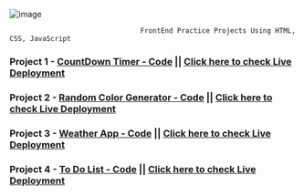 ![image](https://github.com/SarthakChaudhary46/FrontEnd-Projects/assets/86872379/5a8734ff-1a73-49bd-a09b-4e89c638b682)

                                          
                                    FrontEnd Practice Projects Using HTML, CSS, JavaScript


### Project  1 - [CountDown Timer - Code](https://github.com/SarthakChaudhary46/FrontEnd-Projects/tree/main/Project-1)   || [ Click here to check Live Deployment](https://sarthakchaudhary46.github.io/FrontEnd-Projects/Project-1/)


### Project  2 - [Random Color Generator - Code](https://github.com/SarthakChaudhary46/FrontEnd-Projects/tree/main/Project-2)   || [ Click here to check Live Deployment](https://sarthakchaudhary46.github.io/FrontEnd-Projects/Project-2/)


### Project  3 - [Weather App - Code](https://github.com/SarthakChaudhary46/FrontEnd-Projects/tree/main/Project-3)   || [ Click here to check Live Deployment](https://sarthakchaudhary46.github.io/FrontEnd-Projects/Project-3/)


### Project  4 - [To Do List - Code](https://github.com/SarthakChaudhary46/FrontEnd-Projects/tree/main/Project-4)   || [ Click here to check Live Deployment](https://sarthakchaudhary46.github.io/FrontEnd-Projects/Project-4/)
